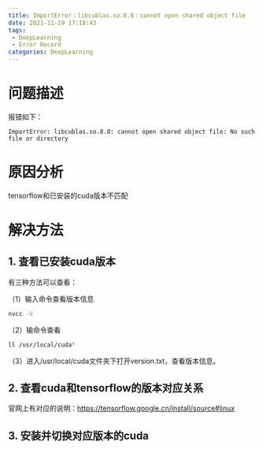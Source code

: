```yaml
---
title: ImportError：libcublas.so.8.0：cannot open shared object file
date: 2021-11-19 17:18:43
tags: 
 - DeepLearning
 - Error Record
categories: DeepLearning
---
```


# 问题描述

报错如下：

```
ImportError: libcublas.so.8.0: cannot open shared object file: No such file or directory
```

<!-- more -->

# 原因分析

tensorflow和已安装的cuda版本不匹配

# 解决方法

## 1. 查看已安装cuda版本

有三种方法可以查看：

（1）输入命令查看版本信息

```bash
nvcc -V
```

（2）输命令查看

```bash
ll /usr/local/cuda*
```

（3）进入/usr/local/cuda文件夹下打开version.txt，查看版本信息。

## 2. 查看cuda和tensorflow的版本对应关系

官网上有对应的说明：https://tensorflow.google.cn/install/source#linux

## 3. 安装并切换对应版本的cuda
